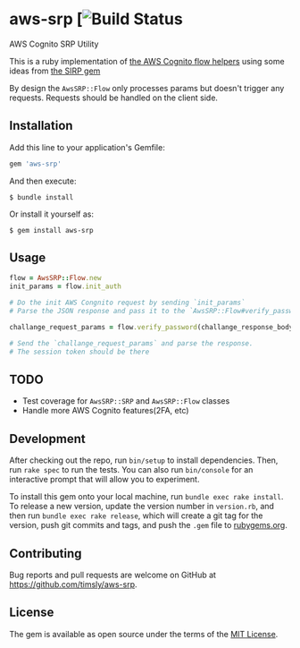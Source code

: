 # aws-srp [![Build Status](https://github.com/timfjord/aws-srp/actions/workflows/test.yml/badge.svg)

AWS Cognito SRP Utility

This is a ruby implementation of [the AWS Cognito flow helpers](https://github.com/aws-amplify/amplify-js/blob/main/packages/amazon-cognito-identity-js/src/AuthenticationHelper.js)
using some ideas from [the SIRP gem](https://github.com/grempe/sirp)

By design the `AwsSRP::Flow` only processes params but doesn't trigger any requests.
Requests should be handled on the client side.

## Installation

Add this line to your application's Gemfile:

```ruby
gem 'aws-srp'
```

And then execute:

    $ bundle install

Or install it yourself as:

    $ gem install aws-srp

## Usage

```ruby
flow = AwsSRP::Flow.new
init_params = flow.init_auth

# Do the init AWS Congnito request by sending `init_params`
# Parse the JSON response and pass it to the `AwsSRP::Flow#verify_password`

challange_request_params = flow.verify_password(challange_response_body)

# Send the `challange_request_params` and parse the response.
# The session token should be there
```

## TODO

- Test coverage for `AwsSRP::SRP` and `AwsSRP::Flow` classes
- Handle more AWS Cognito features(2FA, etc)

## Development

After checking out the repo, run `bin/setup` to install dependencies. Then, run `rake spec` to run the tests. You can also run `bin/console` for an interactive prompt that will allow you to experiment.

To install this gem onto your local machine, run `bundle exec rake install`. To release a new version, update the version number in `version.rb`, and then run `bundle exec rake release`, which will create a git tag for the version, push git commits and tags, and push the `.gem` file to [rubygems.org](https://rubygems.org).

## Contributing

Bug reports and pull requests are welcome on GitHub at https://github.com/timsly/aws-srp.


## License

The gem is available as open source under the terms of the [MIT License](https://opensource.org/licenses/MIT).
